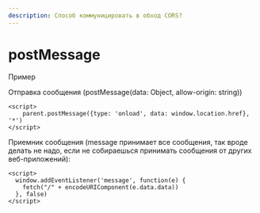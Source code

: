 ```yaml
---
description: Способ коммуницировать в обход CORS?
---
```


# postMessage

Пример

Отправка сообщения (postMessage(data: Object, allow-origin: string))

```markup
<script>
    parent.postMessage({type: 'onload', data: window.location.href}, '*')
</script>
```

Приемник сообщения (message принимает все сообщения, так вроде делать не надо, если не собираешься принимать сообщения от других веб-приложений):

```markup
<script>
  window.addEventListener('message', function(e) {
    fetch("/" + encodeURIComponent(e.data.data))
  }, false)
</script>
```
